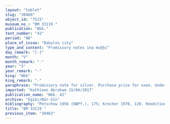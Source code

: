 ```yaml
---
layout: "tablet"
slug: "30460"
object_id: "7515"
museum_no_: "BM 33119 "
publication: "Nbk."
text_number: "42"
period: "NB"
place_of_issue: "Babylon city"
type_and_content: "Promissory notes ina muẖẖi"
day_remark: "[-]"
month: "V"
month_remark: "-"
year: "5"
year_remark: "-"
king: "Nbk"
king_remark: "-"
paraphrase: "Promissory note for silver. Purchase price for oxen. Undertaking under oath to pay in time.<br /> <strong>B</strong> owes a broken amount (x minas) of silver to <strong>A</strong>, to be paid in Arahsamna (VIII). It is the price for his purchase of 3 four-year-old oxen and (the right to) their female offspring ((<em>w</em>)<em>aldu, </em>wr.<em> maldātu</em><sup>!</sup> Pl., T: <em>&scaron;iddatu</em>) for 4 years. <strong>B</strong> swears before Bēl and the king that he will pay (<em>eṭēru</em>) before Arahsamna has passed (<em>etēqu</em>). All (<em>mala ba&scaron;&ucirc;</em>) the slaves (<em>amīlūtu</em>) of <strong>B</strong> and his house in &Scaron;ahrītu are pledged to <strong>A</strong>. No other creditor shall dispose of the pledged slaves till <strong>A</strong> has received his silver in full. Names of 4 witnesses and the scribe: Arad-Bēl/Bēl-ēṭir//<em>Egibi</em>. His previous debt (<em>u&#39;iltu</em>) have been paid (<em>hep&ucirc;</em>).<br /> &nbsp;<br /> <strong>A</strong>= &Scaron;ulāya/Zēru-ukīn//Egibi;<strong> B</strong>= Amurru-&scaron;amā&rsquo;/Zabinu"
imported: "Kathleen Abraham 15/04/2017"
publication_name: "Nbk. 42"
archive: "Egibi/Nūr-Sîn"
bibliography: "Petschow 1956 (NBPf.), 175; Krecher 1970, 120. Reedition: Sandowicz 2012, text O.9"
title: "BM 33119 "
previous_item: "30463"
---
```

